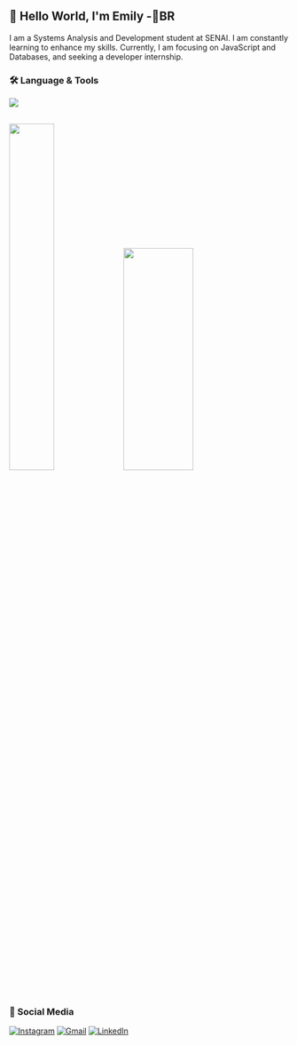 <h2>👋 Hello World, I'm Emily -📍BR </h2>
I am a Systems Analysis and Development student at SENAI. I am constantly learning to enhance my skills. Currently, I am focusing on JavaScript and Databases, and seeking a developer internship.

### 🛠️ Language & Tools

<div align="left">
  <img src="https://skillicons.dev/icons?i=js,html,css,nodejs,git,vscode,figma" />
</div>

##

<div >
  <img width="40%" src="https://github-readme-stats.vercel.app/api/top-langs/?username=emilysouza22&layout=donut&hide_border=true&title_color=8A2BE2&text_color=8e7cc3&bg_color=0d1117" />
  <img width="50%" height="400px" src="https://github-readme-stats.vercel.app/api?username=emilysouza22&show_icons=true&count_private=true&hide_border=true&title_color=8A2BE2&icon_color=4B0082&text_color=8e7cc3&bg_color=0d1117" /> 
</div>

##

### 💬 Social Media

[![Instagram](https://img.shields.io/badge/instagram-%23000000.svg?style=for-the-badge&logo=instagram&logoColor=8A2BE2&color:FFF)](https://www.instagram.com/izwmy/)
[![Gmail](https://img.shields.io/badge/gmail-%23000000.svg?style=for-the-badge&logo=gmail&logoColor=8A2BE2&color:FFF)](mailto:emilyseafonso@gmail.com)
[![LinkedIn](https://img.shields.io/badge/linkedIn-000?style=for-the-badge&logo=linkedin&logoColor=8A2BE2&color:FFF)](https://www.linkedin.com/in/emilydesouza22/)
